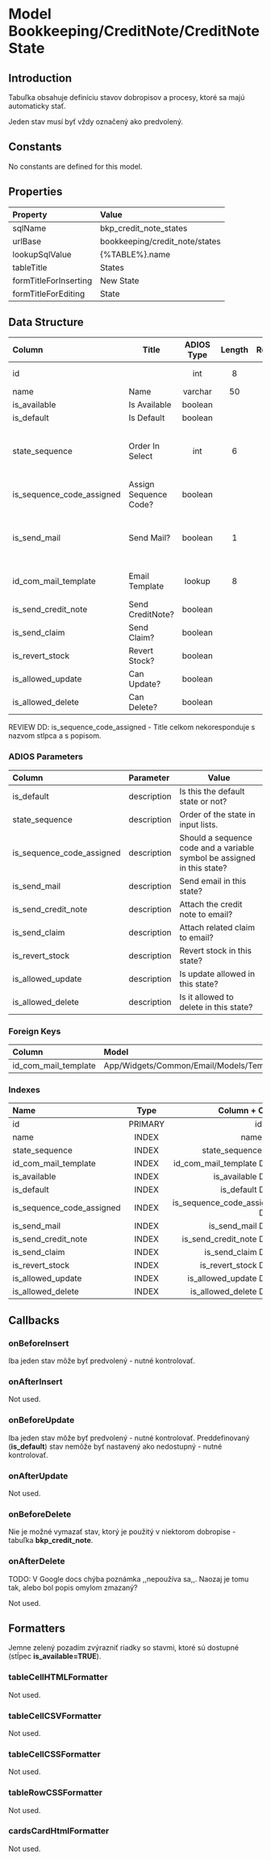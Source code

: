 # Model Bookkeeping/CreditNote/CreditNoteState

## Introduction

Tabuľka obsahuje definíciu stavov dobropisov a procesy, ktoré sa majú automaticky stať.

Jeden stav musí byť vždy označený ako predvolený.

## Constants

No constants are defined for this model.

## Properties

| Property              | Value                          |
| :-------------------- | :----------------------------- |
| sqlName               | bkp_credit_note_states         |
| urlBase               | bookkeeping/credit_note/states |
| lookupSqlValue        | {%TABLE%}.name                 |
| tableTitle            | States                         |
| formTitleForInserting | New State                      |
| formTitleForEditing   | State                          |

## Data Structure

| Column                    | Title                 | ADIOS Type | Length | Required | Notes                                |
| :------------------------ | --------------------- | :--------: | :----: | :------: | :----------------------------------- |
| id                        |                       |    int     |   8    |   TRUE   | Unique record ID                     |
| name                      | Name                  |  varchar   |   50   |   TRUE   |                                      |
| is_available              | Is Available          |  boolean   |        |   TRUE   |                                      |
| is_default                | Is Default            |  boolean   |        |   TRUE   |                                      |
| state_sequence            | Order In Select       |    int     |   6    |  FALSE   | Poradové číslo stavu v select boxoch |
| is_sequence_code_assigned | Assign Sequence Code? |  boolean   |        |   TRUE   |                                      |
| is_send_mail              | Send Mail?            |  boolean   |   1    |  FALSE   | Má sa poslať mail o zmene stavu?     |
| id_com_mail_template      | Email Template        |   lookup   |   8    |  FALSE   | ID šablóny mailu                     |
| is_send_credit_note       | Send CreditNote?      |  boolean   |        |  FALSE   |                                      |
| is_send_claim             | Send Claim?           |  boolean   |        |  FALSE   |                                      |
| is_revert_stock           | Revert Stock?         |  boolean   |        |  FALSE   |                                      |
| is_allowed_update         | Can Update?           |  boolean   |        |   TRUE   |                                      |
| is_allowed_delete         | Can Delete?           |  boolean   |        |   TRUE   |                                      |

REVIEW DD: is_sequence_code_assigned - Title celkom nekoresponduje s nazvom stlpca a s popisom.

### ADIOS Parameters

| Column                    | Parameter   | Value                                                                   |
| :------------------------ | :---------- | ----------------------------------------------------------------------- |
| is_default                | description | Is this the default state or not?                                       |
| state_sequence            | description | Order of the state in input lists.                                      |
| is_sequence_code_assigned | description | Should a sequence code and a variable symbol be assigned in this state? |
| is_send_mail              | description | Send email in this state?                                               |
| is_send_credit_note       | description | Attach the credit note to email?                                        |
| is_send_claim             | description | Attach related claim to email?                                          |
| is_revert_stock           | description | Revert stock in this state?                                             |
| is_allowed_update         | description | Is update allowed in this state?                                        |
| is_allowed_delete         | description | Is it allowed to delete in this state?                                  |

### Foreign Keys

| Column               | Model                                    | Relation | OnUpdate | OnDelete |
| :------------------- | :--------------------------------------- | :------: | -------- | -------- |
| id_com_mail_template | App/Widgets/Common/Email/Models/Template |   1:N    | Cascade  | Restrict |

### Indexes

| Name                      |  Type   |                 Column + Order |
| :------------------------ | :-----: | -----------------------------: |
| id                        | PRIMARY |                         id ASC |
| name                      |  INDEX  |                       name ASC |
| state_sequence            |  INDEX  |             state_sequence ASC |
| id_com_mail_template      |  INDEX  |      id_com_mail_template DESC |
| is_available              |  INDEX  |              is_available DESC |
| is_default                |  INDEX  |                is_default DESC |
| is_sequence_code_assigned |  INDEX  | is_sequence_code_assigned DESC |
| is_send_mail              |  INDEX  |              is_send_mail DESC |
| is_send_credit_note       |  INDEX  |       is_send_credit_note DESC |
| is_send_claim             |  INDEX  |             is_send_claim DESC |
| is_revert_stock           |  INDEX  |           is_revert_stock DESC |
| is_allowed_update         |  INDEX  |         is_allowed_update DESC |
| is_allowed_delete         |  INDEX  |         is_allowed_delete DESC |

## Callbacks

### onBeforeInsert

Iba jeden stav môže byť predvolený - nutné kontrolovať.

### onAfterInsert

Not used.

### onBeforeUpdate

Iba jeden stav môže byť predvolený - nutné kontrolovať.
Preddefinovaný (**is_default**) stav nemôže byť nastavený ako nedostupný - nutné kontrolovať.

### onAfterUpdate

Not used.

### onBeforeDelete

Nie je možné vymazať stav, ktorý je použitý v niektorom dobropise - tabuľka **bkp_credit_note**.

### onAfterDelete

TODO: V Google docs chýba poznámka ,,nepoužíva sa,,. Naozaj je tomu tak, alebo bol popis omylom zmazaný?

Not used.

## Formatters

Jemne zelený pozadím zvýrazniť riadky so stavmi, ktoré sú dostupné (stĺpec **is_available=TRUE**).

### tableCellHTMLFormatter

Not used.

### tableCellCSVFormatter

Not used.

### tableCellCSSFormatter

Not used.

### tableRowCSSFormatter

Not used.

### cardsCardHtmlFormatter

Not used.
